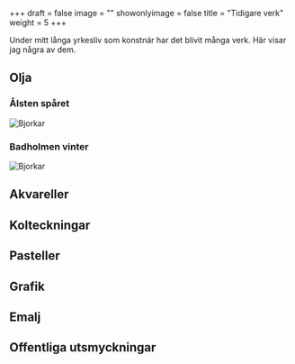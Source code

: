 +++
draft = false
image = ""
showonlyimage = false
title = "Tidigare verk"
weight = 5
+++

Under mitt långa yrkesliv som konstnär har det blivit många verk. Här visar jag några av dem.

<!--more-->

## Olja

### Ålsten spåret

![Bjorkar](/img/Tidigare_verk/Olja_Alsten_Sparet.jpg)

### Badholmen vinter

![Bjorkar](/img/Tidigare_verk/Olja_Badholmen_vinter.jpg)


## Akvareller


## Kolteckningar


## Pasteller


## Grafik


## Emalj


## Offentliga utsmyckningar

